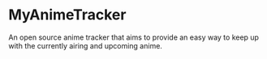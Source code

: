 # MyAnimeTracker
An open source anime tracker that aims to provide an easy way to keep up with the currently airing and upcoming anime.
